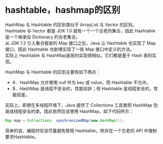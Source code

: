 # hashtable，hashmap的区别

HashMap 与 Hashtable 的区别类似于 ArrayList 与 Vector 的区别。</br>
Hashtable 与 Vector 都是 JDK 1.0 就有一个一个古老的集合，因此 Hashtable 是一个继承自 Dictionary 的古老集合。</br>
从 JDK 1.2 引入集合框架的 Map 接口之后，Java 让 Hashtable 也实现了 Map 接口，因此 Hashtable 也新增实现了一些 Map 接口中定义的方法。</br>
实际上 Hashtable 与 HashMap底层的实现很相似，它们都是基于 Hash 表的实现。

HashMap 与 Hashtable 的区别主要有如下两点：
- A．HashMap 允许使用 null 作为 key 或 value，而 Hashtable 不允许。
- B．HashMap 是线程不安全的，性能较好；但 Hashtable 是线程安全的，性能较差。

实际上，即使在多线程环境下，Java 提供了 Collections 工具类把 HashMap 包装成线程安全的类，因此依然应该使用 HashMap，如下代码所示：
```java
Map map = Collections. synchronizedMap(new HashMap());
```
简单的说，编程时应该尽量避免使用 Hashtable，除非在一个古老的 API 中强制要求Hashtable。